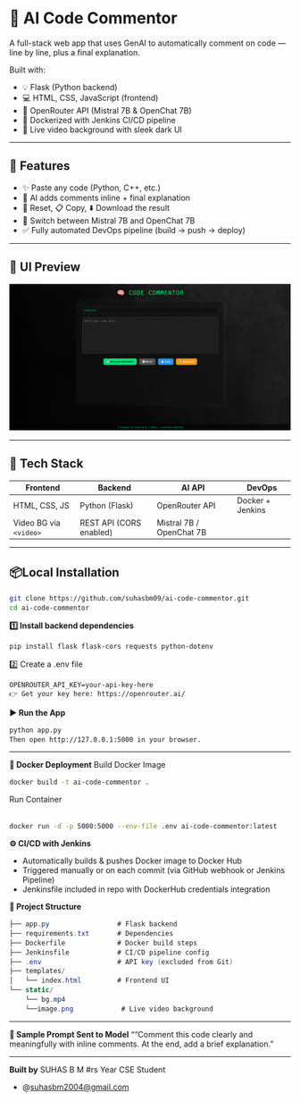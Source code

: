 # 🧠 AI Code Commentor

A full-stack web app that uses GenAI to automatically comment on code — line by line, plus a final explanation.

Built with:

- 💡 Flask (Python backend)
- 💻 HTML, CSS, JavaScript (frontend)
- 🔗 OpenRouter API (Mistral 7B & OpenChat 7B)
- 🚢 Dockerized with Jenkins CI/CD pipeline
- 🎥 Live video background with sleek dark UI

---

## 🚀 Features

- ✨ Paste any code (Python, C++, etc.)
- 🧠 AI adds comments inline + final explanation
- 🔄 Reset, 📋 Copy, ⬇️ Download the result
- 🧩 Switch between Mistral 7B and OpenChat 7B
- ✅ Fully automated DevOps pipeline (build → push → deploy)


---

## 📸 UI Preview

![preview](https://github.com/suhasbm09/ai-code-commentor/blob/master/static/image.png)  


---

## 🧰 Tech Stack

| Frontend       | Backend        | AI API         | DevOps          |
|----------------|----------------|----------------|-----------------|
| HTML, CSS, JS  | Python (Flask) | OpenRouter API |Docker + Jenkins |
| Video BG via `<video>` | REST API (CORS enabled) | Mistral 7B / OpenChat 7B |

---

## 📦Local Installation

```bash
git clone https://github.com/suhasbm09/ai-code-commentor.git
cd ai-code-commentor
```

**1️⃣ Install backend dependencies**
```bash
pip install flask flask-cors requests python-dotenv
```

2️⃣ Create a .env file
```env
OPENROUTER_API_KEY=your-api-key-here
👉 Get your key here: https://openrouter.ai/
```

**▶️ Run the App**
```bash
python app.py
Then open http://127.0.0.1:5000 in your browser.
```
---

**🐳 Docker Deployment**
Build Docker Image

```bash
docker build -t ai-code-commentor .
```

Run Container
```bash

docker run -d -p 5000:5000 --env-file .env ai-code-commentor:latest
```

**⚙️ CI/CD with Jenkins**
- Automatically builds & pushes Docker image to Docker Hub
- Triggered manually or on each commit (via GitHub webhook or Jenkins Pipeline)
- Jenkinsfile included in repo with DockerHub credentials integration

**📂 Project Structure**
```csharp
├── app.py                 # Flask backend
├── requirements.txt       # Dependencies
├── Dockerfile             # Docker build steps
├── Jenkinsfile            # CI/CD pipeline config
├── .env                   # API key (excluded from Git)
├── templates/
│   └── index.html         # Frontend UI
└── static/
    └── bg.mp4 
    └──image.png            # Live video background
```

---

**🧠 Sample Prompt Sent to Model**
““Comment this code clearly and meaningfully with inline comments. At the end, add a brief explanation.”

---

**Built by**
SUHAS B M 
#rs Year CSE Student

- @suhasbm2004@gmail.com